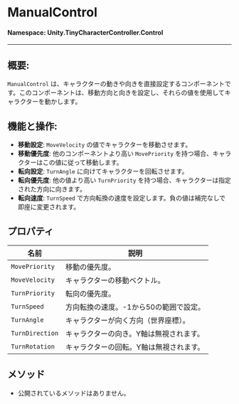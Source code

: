 ﻿# ManualControl

#### **Namespace**: Unity.TinyCharacterController.Control
---

## 概要:
`ManualControl` は、キャラクターの動きや向きを直接設定するコンポーネントです。このコンポーネントは、移動方向と向きを設定し、それらの値を使用してキャラクターを動かします。

## 機能と操作:
- **移動設定**: `MoveVelocity` の値でキャラクターを移動させます。
- **移動優先度**: 他のコンポーネントより高い `MovePriority` を持つ場合、キャラクターはこの値に従って移動します。
- **転向設定**: `TurnAngle` に向けてキャラクターを回転させます。
- **転向優先度**: 他の値より高い `TurnPriority` を持つ場合、キャラクターは指定された方向に向きます。
- **転向速度**: `TurnSpeed` で方向転換の速度を設定します。負の値は補完なしで即座に変更されます。

## プロパティ
| 名前 | 説明 |
|------------------|------|
| `MovePriority` | 移動の優先度。 |
| `MoveVelocity` | キャラクターの移動ベクトル。 |
| `TurnPriority` | 転向の優先度。 |
| `TurnSpeed` | 方向転換の速度。-1から50の範囲で設定。 |
| `TurnAngle` | キャラクターが向く方向（世界座標）。 |
| `TurnDirection` | キャラクターの向き。Y軸は無視されます。 |
| `TurnRotation` | キャラクターの回転。Y軸は無視されます。 |

## メソッド
- 公開されているメソッドはありません。

